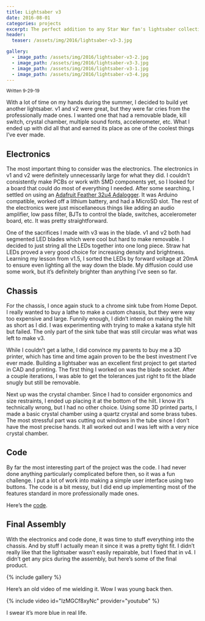 ```yaml
---
title: Lightsaber v3
date: 2016-08-01
categories: projects
excerpt: The perfect addition to any Star War fan's lightsaber collection. Also one of my favorite projects and it has stayed working for far longer than I expected.
header:
  teaser: /assets/img/2016/lightsaber-v3-3.jpg

gallery:
  - image_path: /assets/img/2016/lightsaber-v3-2.jpg
  - image_path: /assets/img/2016/lightsaber-v3-3.jpg
  - image_path: /assets/img/2016/lightsaber-v3-1.jpg
  - image_path: /assets/img/2016/lightsaber-v3-4.jpg
---
```


<sub>Written 9-29-19</sub>

With a lot of time on my hands during the summer, I decided to build yet another lightsaber. v1 and v2 were great, but they were far cries from the professionally made ones. I wanted one that had a removable blade, kill switch, crystal chamber, multiple sound fonts, accelerometer, etc. What I ended up with did all that and earned its place as one of the coolest things I’ve ever made.

## Electronics

The most important thing to consider was the electronics. The electronics in v1 and v2 were definitely unnecessarily large for what they did. I couldn’t consistently make PCBs or work with SMD components yet, so I looked for a board that could do most of everything I needed. After some searching, I settled on using an [Adafruit Feather 32u4 Adalogger](https://www.adafruit.com/product/2795). It was Arduino compatible, worked off a lithium battery, and had a MicroSD slot. The rest of the electronics were just miscellaneous things like adding an audio amplifier, low pass filter, BJTs to control the blade, switches, accelerometer board, etc. It was pretty straightforward.

One of the sacrifices I made with v3 was in the blade. v1 and v2 both had segmented LED blades which were cool but hard to make removable. I decided to just string all the LEDs together into one long piece. Straw hat LEDs proved a very good choice for increasing density and brightness. Learning my lesson from v1.5, I sorted the LEDs by forward voltage at 20mA to ensure even lighting all the way down the blade. My diffusion could use some work, but it’s definitely brighter than anything I’ve seen so far.

## Chassis

For the chassis, I once again stuck to a chrome sink tube from Home Depot. I really wanted to buy a lathe to make a custom chassis, but they were way too expensive and large. Funnily enough, I didn’t intend on making the hilt as short as I did. I was experimenting with trying to make a katana style hilt but failed. The only part of the sink tube that was still circular was what was left to make v3.

While I couldn’t get a lathe, I did convince my parents to buy me a 3D printer, which has time and time again proven to be the best investment I’ve ever made. Building a lightsaber was an excellent first project to get started in CAD and printing. The first thing I worked on was the blade socket. After a couple iterations, I was able to get the tolerances just right to fit the blade snugly but still be removable.

Next up was the crystal chamber. Since I had to consider ergonomics and size restraints, I ended up placing it at the bottom of the hilt. I know it’s technically wrong, but I had no other choice. Using some 3D printed parts, I made a basic crystal chamber using a quartz crystal and some brass tubes. The most stressful part was cutting out windows in the tube since I don’t have the most precise hands. It all worked out and I was left with a very nice crystal chamber.

## Code

By far the most interesting part of the project was the code. I had never done anything particularly complicated before then, so it was a fun challenge. I put a lot of work into making a simple user interface using two buttons. The code is a bit messy, but I did end up implementing most of the features standard in more professionally made ones.

Here’s the [code](https://gist.github.com/dragonlock2/7ee6c91947dae831a22680cf416bf97d).

## Final Assembly

With the electronics and code done, it was time to stuff everything into the chassis. And by stuff I actually mean it since it was a pretty tight fit. I didn’t really like that the lightsaber wasn’t easily repairable, but I fixed that in v4. I didn’t get any pics during the assembly, but here’s some of the final product.

{% include gallery %}

Here’s an old video of me wielding it. Wow I was young back then.

{% include video id="IzMGCf8xyNc" provider="youtube" %}

I swear it’s more blue in real life.

